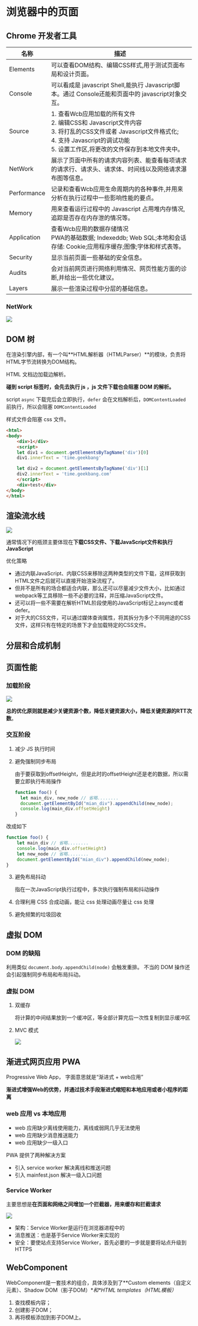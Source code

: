 # 浏览器中的页面

## Chrome 开发者工具

| 名称        | 描述                                                         |
| ----------- | ------------------------------------------------------------ |
| Elements    | 可以查看DOM结构、编辑CSS样式,用于测试页面布局和设计页面。    |
| Console     | 可以看成是 javascript Shell,能执行 Javascript脚本。通过 Console还能和页面中的 javascript对象交互。 |
| Source      | 1. 查看Wcb应用加载的所有文件<br/>2. 编辑CSS和 Javascript文件内容<br/>3. 将打乱的CSS文件或者 Javascript文件格式化;<br/>4. 支持 Javascript的调试功能<br />5. 设置工作区,将更改的文件保存到本地文件夹中。 |
| NetWork     | 展示了页面中所有的请求内容列表、能查看每项请求的请求行、请求头、请求体、时间线以及网络请求瀑布图等信息。 |
| Performance | 记录和查看Wcb应用生命周期内的各种事件,并用来分析在执行过程中一些影响性能的要点。 |
| Memory      | 用来查看运行过程中的 Javascript 占用堆内存情况,追踪是否存在内存泄的情况等。 |
| Application | 查看Wcb应用的数据存储情况<br/>PWA的基础数据; Indexeddb; Web SQL;本地和会话存储: Cookie;应用程序缓存;图像;字体和样式表等。 |
| Security    | 显示当前页面一些基础的安全信息。                             |
| Audits      | 会对当前网页进行网络利用情况、网页性能方面的诊断,并给出一些优化建议。 |
| Layers      | 展示一些渲染过程中分层的基础信息。                           |



### NetWork

![](https://file.wangsijie.top/blog/20210618141751.png)

## DOM 树

在渲染引擎内部，有一个叫**HTML解析器（HTMLParser）**的模块，负责将HTML字节流转换为DOM结构。

HTML 文档边加载边解析。

**碰到 script 标签时，会先去执行 js ，js 文件下载也会阻塞 DOM 的解析。**

script `async` 下载完后会立即执行，`defer` 会在文档解析后，`DOMContentLoaded` 前执行，所以会阻塞 `DOMContentLoaded`

样式文件会阻塞 css 文件。

```html
<html>
<body>
    <div>1</div>
    <script>
    let div1 = document.getElementsByTagName('div')[0]
    div1.innerText = 'time.geekbang'

    let div2 = document.getElementsByTagName('div')[1]
    div2.innerText = 'time.geekbang.com'
    </script>
    <div>test</div>
</body>
</html>
```



## 渲染流水线

![](https://file.wangsijie.top/blog/20210618161044.png)

通常情况下的瓶颈主要体现在**下载CSS文件、下载JavaScript文件和执行JavaScript**

优化策略

- 通过内联JavaScript、内联CSS来移除这两种类型的文件下载，这样获取到HTML文件之后就可以直接开始渲染流程了。
- 但并不是所有的场合都适合内联，那么还可以尽量减少文件大小，比如通过webpack等工具移除一些不必要的注释，并压缩JavaScript文件。
- 还可以将一些不需要在解析HTML阶段使用的JavaScript标记上async或者defer。
- 对于大的CSS文件，可以通过媒体查询属性，将其拆分为多个不同用途的CSS文件，这样只有在特定的场景下才会加载特定的CSS文件。



## 分层和合成机制

## 页面性能

### 加载阶段

![](https://file.wangsijie.top/blog/20210621095343.jpg)

**总的优化原则就是减少关键资源个数，降低关键资源大小，降低关键资源的RTT次数**。

### 交互阶段

1. 减少 JS 执行时间

2. 避免强制同步布局

	由于要获取到offsetHeight，但是此时的offsetHeight还是老的数据，所以需要立即执行布局操作
	
	 ```js
   function foo() {
       let main_div, new_node // 省略........
       document.getElementById("mian_div").appendChild(new_node);
       console.log(main_div.offsetHeight)
   }
   ```
  
  改成如下

   ```js
   function foo() {
       let main_div // 省略........
       console.log(main_div.offsetHeight)  
       let new_node // 省略........ 
       document.getElementById("mian_div").appendChild(new_node);
   }
   ```

3. 避免布局抖动

   指在一次JavaScript执行过程中，多次执行强制布局和抖动操作

4. 合理利用 CSS 合成动画，能让 css 处理动画尽量让 css 处理

5. 避免频繁的垃圾回收



## 虚拟 DOM

### DOM 的缺陷

利用类似 `document.body.appendChild(node)` 会触发重排。
不当的 DOM 操作还会引起强制同步布局和布局抖动。



### 虚拟 DOM

1. 双缓存

   将计算的中间结果放到一个缓冲区，等全部计算完后一次性复制到显示缓冲区

2. MVC 模式

   ![](https://file.wangsijie.top/blog/20210621102719.png)

   

## 渐进式网页应用 PWA

Progressive Web App， 字面意思就是“渐进式 + web应用”

**渐进式增强Web的优势，并通过技术手段渐进式缩短和本地应用或者小程序的距离**



### web 应用 vs 本地应用

- web 应用缺少离线使用能力，离线或弱网几乎无法使用
- web 应用缺少消息推送能力
- web 应用缺少一级入口

PWA 提供了两种解决方案

- 引入 service worker 解决离线和推送问题
- 引入 mainfest.json 解决一级入口问题



### Service Worker

主要思想是**在页面和网络之间增加一个拦截器，用来缓存和拦截请求**

![](https://file.wangsijie.top/blog/20210621103739.png)

- 架构：Service Worker是运行在浏览器进程中的
- 消息推送：也是基于Service Worker来实现的
- 安全：要使站点支持Service Worker，首先必要的一步就是要将站点升级到HTTPS



## WebComponent

WebComponent是一套技术的组合，具体涉及到了**Custom elements（自定义元素）、Shadow DOM（影子DOM）\**和\**HTML templates（HTML模板）**

1. 查找模板内容；
2. 创建影子DOM；
3. 再将模板添加到影子DOM上。
